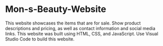 # Mon-s-Beauty-Website
This website showcases the items that are for sale.
Show product descriptions and pricing, as well as contact information and social media links.
This website was built using HTML, CSS, and JavaScript.
Use Visual Studio Code to build this website.
